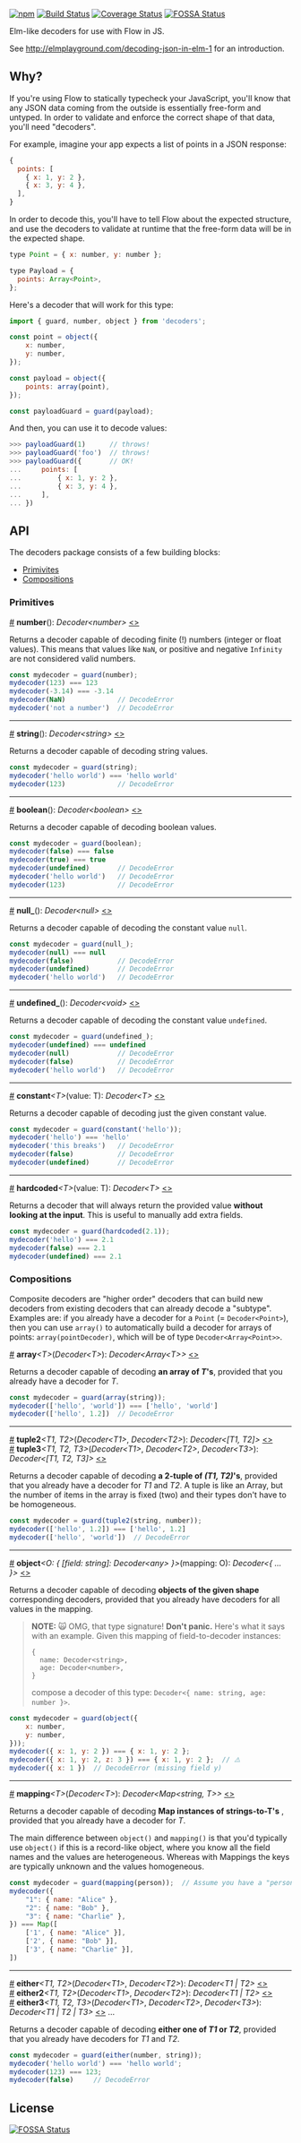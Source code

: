 [![npm](https://img.shields.io/npm/v/decoders.svg)](https://www.npmjs.com/package/decoders)
[![Build Status](https://img.shields.io/travis/nvie/decoders/master.svg)](https://travis-ci.org/nvie/decoders)
[![Coverage Status](https://img.shields.io/coveralls/nvie/decoders/master.svg)](https://coveralls.io/github/nvie/decoders?branch=master)
[![FOSSA Status](https://app.fossa.io/api/projects/git%2Bgithub.com%2Fnvie%2Fdecoders.svg?type=shield)](https://app.fossa.io/projects/git%2Bgithub.com%2Fnvie%2Fdecoders?ref=badge_shield)

Elm-like decoders for use with Flow in JS.

See http://elmplayground.com/decoding-json-in-elm-1 for an introduction.

## Why?

If you're using Flow to statically typecheck your JavaScript, you'll know that
any JSON data coming from the outside is essentially free-form and untyped.  In
order to validate and enforce the correct shape of that data, you'll need
"decoders".

For example, imagine your app expects a list of points in a JSON response:

```javascript
{
  points: [
    { x: 1, y: 2 },
    { x: 3, y: 4 },
  ],
}
```

In order to decode this, you'll have to tell Flow about the expected structure,
and use the decoders to validate at runtime that the free-form data will be in
the expected shape.

```javascript
type Point = { x: number, y: number };

type Payload = {
  points: Array<Point>,
};
```

Here's a decoder that will work for this type:

```javascript
import { guard, number, object } from 'decoders';

const point = object({
    x: number,
    y: number,
});

const payload = object({
    points: array(point),
});

const payloadGuard = guard(payload);
```

And then, you can use it to decode values:

```javascript
>>> payloadGuard(1)      // throws!
>>> payloadGuard('foo')  // throws!
>>> payloadGuard({       // OK!
...     points: [
...         { x: 1, y: 2 },
...         { x: 3, y: 4 },
...     ],
... })                     
```


## API

The decoders package consists of a few building blocks:

* [Primivites](#primitives)
* [Compositions](#compositions)


### Primitives

<a name="number" href="#number">#</a> <b>number</b>(): <i>Decoder&lt;number&gt;</i> [&lt;&gt;](https://github.com/nvie/decoders/blob/master/src/number.js "Source")

Returns a decoder capable of decoding finite (!) numbers (integer or float
values).  This means that values like `NaN`, or positive and negative
`Infinity` are not considered valid numbers.

```javascript
const mydecoder = guard(number);
mydecoder(123) === 123
mydecoder(-3.14) === -3.14
mydecoder(NaN)             // DecodeError
mydecoder('not a number')  // DecodeError
```


---

<a name="string" href="#string">#</a> <b>string</b>(): <i>Decoder&lt;string&gt;</i> [&lt;&gt;](https://github.com/nvie/decoders/blob/master/src/string.js "Source")

Returns a decoder capable of decoding string values.

```javascript
const mydecoder = guard(string);
mydecoder('hello world') === 'hello world'
mydecoder(123)             // DecodeError
```


---

<a name="boolean" href="#boolean">#</a> <b>boolean</b>(): <i>Decoder&lt;boolean&gt;</i> [&lt;&gt;](https://github.com/nvie/decoders/blob/master/src/string.js "Source")

Returns a decoder capable of decoding boolean values.

```javascript
const mydecoder = guard(boolean);
mydecoder(false) === false
mydecoder(true) === true
mydecoder(undefined)       // DecodeError
mydecoder('hello world')   // DecodeError
mydecoder(123)             // DecodeError
```


---

<a name="null_" href="#null_">#</a> <b>null_</b>(): <i>Decoder&lt;null&gt;</i> [&lt;&gt;](https://github.com/nvie/decoders/blob/master/src/constants.js "Source")

Returns a decoder capable of decoding the constant value `null`.

```javascript
const mydecoder = guard(null_);
mydecoder(null) === null
mydecoder(false)           // DecodeError
mydecoder(undefined)       // DecodeError
mydecoder('hello world')   // DecodeError
```


---

<a name="undefined_" href="#undefined_">#</a> <b>undefined_</b>(): <i>Decoder&lt;void&gt;</i> [&lt;&gt;](https://github.com/nvie/decoders/blob/master/src/constants.js "Source")

Returns a decoder capable of decoding the constant value `undefined`.

```javascript
const mydecoder = guard(undefined_);
mydecoder(undefined) === undefined
mydecoder(null)            // DecodeError
mydecoder(false)           // DecodeError
mydecoder('hello world')   // DecodeError
```


---

<a name="constant" href="#constant">#</a> <b>constant</b><i>&lt;T&gt;</i>(value: T): <i>Decoder&lt;T&gt;</i> [&lt;&gt;](https://github.com/nvie/decoders/blob/master/src/constants.js "Source")

Returns a decoder capable of decoding just the given constant value.

```javascript
const mydecoder = guard(constant('hello'));
mydecoder('hello') === 'hello'
mydecoder('this breaks')   // DecodeError
mydecoder(false)           // DecodeError
mydecoder(undefined)       // DecodeError
```


---

<a name="hardcoded" href="#hardcoded">#</a> <b>hardcoded</b><i>&lt;T&gt;</i>(value: T): <i>Decoder&lt;T&gt;</i> [&lt;&gt;](https://github.com/nvie/decoders/blob/master/src/constants.js "Source")

Returns a decoder that will always return the provided value **without looking
at the input**.  This is useful to manually add extra fields.

```javascript
const mydecoder = guard(hardcoded(2.1));
mydecoder('hello') === 2.1
mydecoder(false) === 2.1
mydecoder(undefined) === 2.1
```


### Compositions

Composite decoders are "higher order" decoders that can build new decoders from
existing decoders that can already decode a "subtype".  Examples are: if you
already have a decoder for a `Point` (= `Decoder<Point>`), then you can use
`array()` to automatically build a decoder for arrays of points:
`array(pointDecoder)`, which will be of type `Decoder<Array<Point>>`.


<a name="array" href="#array">#</a> <b>array</b><i>&lt;T&gt;</i>(<i>Decoder&lt;T&gt;</i>): <i>Decoder&lt;Array&lt;T&gt;&gt;</i> [&lt;&gt;](https://github.com/nvie/decoders/blob/master/src/array.js "Source")

Returns a decoder capable of decoding **an array of <i>T</i>'s**, provided that
you already have a decoder for <i>T</i>.

```javascript
const mydecoder = guard(array(string));
mydecoder(['hello', 'world']) === ['hello', 'world']
mydecoder(['hello', 1.2])  // DecodeError
```


---


<a name="tuple2" href="#tuple2">#</a> <b>tuple2</b><i>&lt;T1, T2&gt;</i>(<i>Decoder&lt;T1&gt;</i>, <i>Decoder&lt;T2&gt;</i>): <i>Decoder&lt;[T1, T2]&gt;</i> [&lt;&gt;](https://github.com/nvie/decoders/blob/master/src/tuple.js "Source")<br />
<a name="tuple3" href="#tuple3">#</a> <b>tuple3</b><i>&lt;T1, T2, T3&gt;</i>(<i>Decoder&lt;T1&gt;</i>, <i>Decoder&lt;T2&gt;</i>, <i>Decoder&lt;T3&gt;</i>): <i>Decoder&lt;[T1, T2, T3]&gt;</i> [&lt;&gt;](https://github.com/nvie/decoders/blob/master/src/tuple.js "Source")

Returns a decoder capable of decoding **a 2-tuple of <i>(T1, T2)</i>'s**,
provided that you already have a decoder for <i>T1</i> and <i>T2</i>.  A tuple
is like an Array, but the number of items in the array is fixed (two) and their
types don't have to be homogeneous.

```javascript
const mydecoder = guard(tuple2(string, number));
mydecoder(['hello', 1.2]) === ['hello', 1.2]
mydecoder(['hello', 'world'])  // DecodeError
```


---


<a name="object" href="#object">#</a> <b>object</b><i>&lt;O: { [field: string]: Decoder&lt;any&gt; }&gt;</i>(mapping: O): <i>Decoder&lt;{ ... }&gt;</i> [&lt;&gt;](https://github.com/nvie/decoders/blob/master/src/object.js "Source")

Returns a decoder capable of decoding **objects of the given shape**
corresponding decoders, provided that you already have decoders for all values
in the mapping.

> **NOTE:**
> 🙀 OMG, that type signature!  **Don't panic.**  Here's what it says with an
> example.  Given this mapping of field-to-decoder instances:
> 
>     {
>       name: Decoder<string>,
>       age: Decoder<number>,
>     }
> 
> compose a decoder of this type: `Decoder<{ name: string, age: number }>`.

```javascript
const mydecoder = guard(object({
    x: number,
    y: number,
}));
mydecoder({ x: 1, y: 2 }) === { x: 1, y: 2 };
mydecoder({ x: 1, y: 2, z: 3 }) === { x: 1, y: 2 };  // ⚠️
mydecoder({ x: 1 })  // DecodeError (missing field y)
```


---

<a name="mapping" href="#mapping">#</a> <b>mapping</b><i>&lt;T&gt;</i>(<i>Decoder&lt;T&gt;</i>): <i>Decoder&lt;Map&lt;string, T&gt;&gt;</i> [&lt;&gt;](https://github.com/nvie/decoders/blob/master/src/map.js "Source")

Returns a decoder capable of decoding **Map instances of strings-to-T's**
, provided that you already have a decoder for <i>T</i>.

The main difference between `object()` and `mapping()` is that you'd typically
use `object()` if this is a record-like object, where you know all the field
names and the values are heterogeneous.  Whereas with Mappings the keys are
typically unknown and the values homogeneous.


```javascript
const mydecoder = guard(mapping(person));  // Assume you have a "person" decoder already
mydecoder({
    "1": { name: "Alice" },
    "2": { name: "Bob" },
    "3": { name: "Charlie" },
}) === Map([
    ['1', { name: "Alice" }],
    ['2', { name: "Bob" }],
    ['3', { name: "Charlie" }],
])
```


---


<a name="either" href="#either">#</a> <b>either</b><i>&lt;T1, T2&gt;</i>(<i>Decoder&lt;T1&gt;</i>, <i>Decoder&lt;T2&gt;</i>): <i>Decoder&lt;T1 | T2&gt;</i> [&lt;&gt;](https://github.com/nvie/decoders/blob/master/src/either.js "Source")<br />
<a name="either2" href="#either2">#</a> <b>either2</b><i>&lt;T1, T2&gt;</i>(<i>Decoder&lt;T1&gt;</i>, <i>Decoder&lt;T2&gt;</i>): <i>Decoder&lt;T1 | T2&gt;</i> [&lt;&gt;](https://github.com/nvie/decoders/blob/master/src/either.js "Source")<br />
<a name="either3" href="#either3">#</a> <b>either3</b><i>&lt;T1, T2, T3&gt;</i>(<i>Decoder&lt;T1&gt;</i>, <i>Decoder&lt;T2&gt;</i>, <i>Decoder&lt;T3&gt;</i>): <i>Decoder&lt;T1 | T2 | T3&gt;</i> [&lt;&gt;](https://github.com/nvie/decoders/blob/master/src/either.js "Source")
...

Returns a decoder capable of decoding **either one of <i>T1</i> or <i>T2</i>**,
provided that you already have decoders for <i>T1</i> and <i>T2</i>.

```javascript
const mydecoder = guard(either(number, string));
mydecoder('hello world') === 'hello world';
mydecoder(123) === 123;
mydecoder(false)     // DecodeError
```
 


## License
[![FOSSA Status](https://app.fossa.io/api/projects/git%2Bgithub.com%2Fnvie%2Fdecoders.svg?type=large)](https://app.fossa.io/projects/git%2Bgithub.com%2Fnvie%2Fdecoders?ref=badge_large)